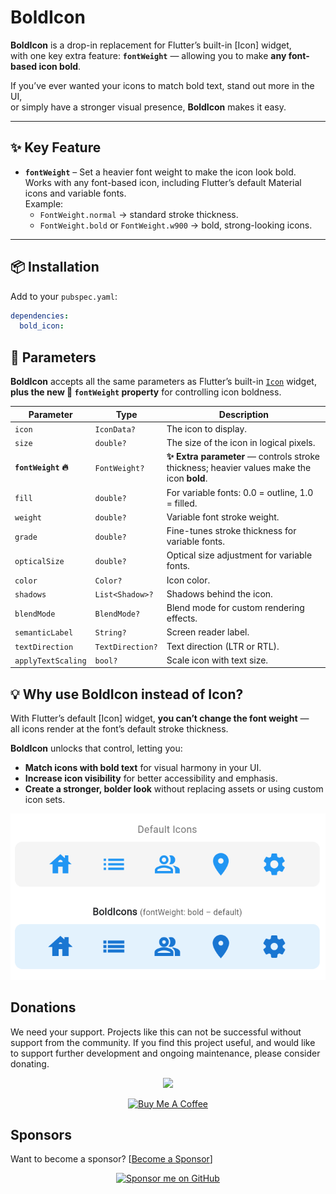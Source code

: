 # BoldIcon

**BoldIcon** is a drop-in replacement for Flutter’s built-in [Icon] widget,  
with one key extra feature: **`fontWeight`** — allowing you to make **any font-based icon bold**.

If you’ve ever wanted your icons to match bold text, stand out more in the UI,  
or simply have a stronger visual presence, **BoldIcon** makes it easy.

---

## ✨ Key Feature

- **`fontWeight`** – Set a heavier font weight to make the icon look bold.  
  Works with any font-based icon, including Flutter’s default Material icons and variable fonts.  
  Example:
    - `FontWeight.normal` → standard stroke thickness.
    - `FontWeight.bold` or `FontWeight.w900` → bold, strong-looking icons.

---

## 📦 Installation

Add to your `pubspec.yaml`:

```yaml
dependencies:
  bold_icon: 
```

## 🔧 Parameters

**BoldIcon** accepts all the same parameters as Flutter’s built-in [`Icon`](https://api.flutter.dev/flutter/widgets/Icon-class.html) widget,  
**plus the new 🚀 `fontWeight` property** for controlling icon boldness.

| Parameter         | Type              | Description                                                                 |
|-------------------|-------------------|-----------------------------------------------------------------------------|
| `icon`            | `IconData?`       | The icon to display.                                                        |
| `size`            | `double?`         | The size of the icon in logical pixels.                                     |
| **`fontWeight` 🔥** | `FontWeight?`     | **✨ Extra parameter** — controls stroke thickness; heavier values make the icon **bold**. |
| `fill`            | `double?`         | For variable fonts: 0.0 = outline, 1.0 = filled.                            |
| `weight`          | `double?`         | Variable font stroke weight.                                                |
| `grade`           | `double?`         | Fine-tunes stroke thickness for variable fonts.                             |
| `opticalSize`     | `double?`         | Optical size adjustment for variable fonts.                                 |
| `color`           | `Color?`          | Icon color.                                                                 |
| `shadows`         | `List<Shadow>?`   | Shadows behind the icon.                                                    |
| `blendMode`       | `BlendMode?`      | Blend mode for custom rendering effects.                                    |
| `semanticLabel`   | `String?`         | Screen reader label.                                                        |
| `textDirection`   | `TextDirection?`  | Text direction (LTR or RTL).                                                |
| `applyTextScaling`| `bool?`           | Scale icon with text size.                                                  |


## 💡 Why use BoldIcon instead of Icon?

With Flutter’s default [Icon] widget, **you can’t change the font weight** —  
all icons render at the font’s default stroke thickness.

**BoldIcon** unlocks that control, letting you:

- **Match icons with bold text** for visual harmony in your UI.
- **Increase icon visibility** for better accessibility and emphasis.
- **Create a stronger, bolder look** without replacing assets or using custom icon sets.



<p align="center">
  <img src="https://raw.githubusercontent.com/mokaily/bold_icon/main/example/images/img.png" width="600"/>
</p>


## Donations

We need your support. Projects like this can not be successful without support from the community. If you find this project useful, and would like to support further development and ongoing maintenance, please consider donating.

<p align="center">
  <a href="https://www.paypal.com/donate/?hosted_button_id=9PCKHLMEQJUS4" target="_blank">
    <img src="https://raw.githubusercontent.com/aha999/DonateButtons/master/Paypal.png" width=300 />
  </a>
</p>

<p align="center">
<a href="https://www.buymeacoffee.com/mokaily" target="_blank"><img src="https://www.buymeacoffee.com/assets/img/custom_images/orange_img.png" width=300  alt="Buy Me A Coffee" ></a>
</p>



## Sponsors
Want to become a sponsor? [[Become a Sponsor](https://github.com/sponsors/mokaily)]
<p align="center">
<a href="https://github.com/sponsors/mokaily" target="_blank">
  <img src="https://img.shields.io/badge/Sponsor%20me%20on-GitHub-24292f?logo=githubsponsors&logoColor=white&style=for-the-badge" width="300" alt="Sponsor me on GitHub">
</a>
</p>


###
###
###
######